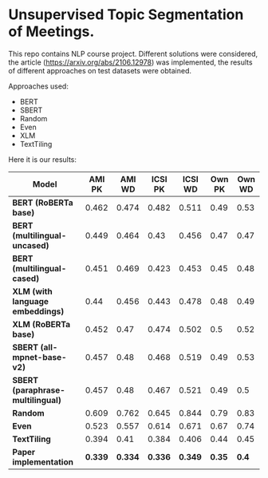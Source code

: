 # Unsupervised Topic Segmentation of Meetings.
This repo contains NLP course project. Different solutions were considered, the article (https://arxiv.org/abs/2106.12978) was implemented, the results of different approaches on test datasets were obtained.

Approaches used:
- BERT
- SBERT
- Random
- Even
- XLM
- TextTiling

Here it is our results:

| **Model**                           | **AMI PK** | **AMI WD** | **ICSI PK** | **ICSI WD** | **Own PK** | **Own WD** |
|------------------------------------------|-----------------|-----------------|------------------|------------------|-----------------|-----------------|
| **BERT (RoBERTa base)**            | 0.462           | 0.474           | 0.482            | 0.511            | 0.49            | 0.53            |
| **BERT (multilingual-uncased)**     | 0.449           | 0.464           | 0.43             | 0.456            | 0.47            | 0.47            |
| **BERT (multilingual-cased)**       | 0.451           | 0.469           | 0.423            | 0.453            | 0.45            | 0.48            |
| **XLM (with language embeddings)**  | 0.44            | 0.456           | 0.443            | 0.478            | 0.48            | 0.49            |
| **XLM (RoBERTa base)**              | 0.452           | 0.47            | 0.474            | 0.502            | 0.5             | 0.52            |
| **SBERT (all-mpnet-base-v2)**       | 0.457           | 0.48            | 0.468            | 0.519            | 0.49            | 0.53            |
| **SBERT (paraphrase-multilingual)** | 0.457           | 0.48            | 0.467            | 0.521            | 0.49            | 0.5             |
| **Random**                          | 0.609           | 0.762           | 0.645            | 0.844            | 0.79            | 0.83            |
| **Even**                            | 0.523           | 0.557           | 0.614            | 0.671            | 0.67            | 0.74            |
| **TextTiling**                     | 0.394           | 0.41            | 0.384            | 0.406            | 0.44            | 0.45            |
| **Paper implementation**            | **0.339**  | **0.334**  | **0.336**   | **0.349**   | **0.35**   | **0.4**    |
